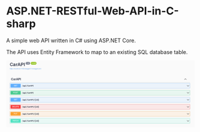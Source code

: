 # ASP.NET-RESTful-Web-API-in-C-sharp
A simple web API written in C# using ASP.NET Core.

The API uses Entity Framework to map to an existing SQL database table.

![](carAPI.png)
